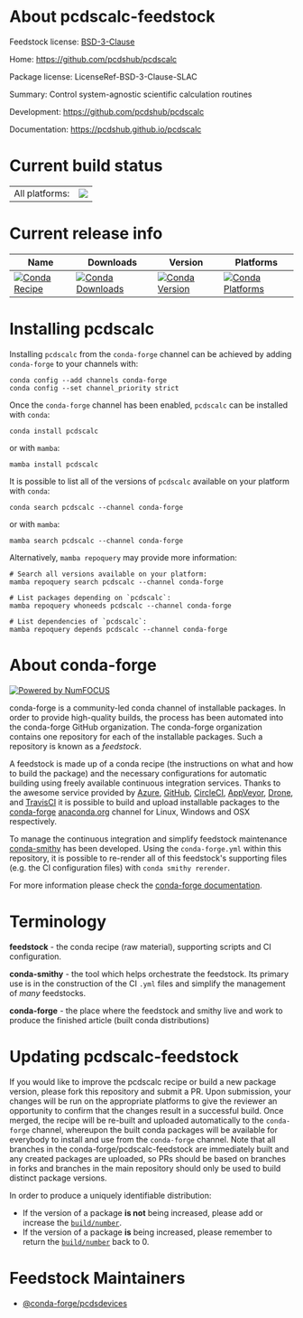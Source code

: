 About pcdscalc-feedstock
========================

Feedstock license: [BSD-3-Clause](https://github.com/conda-forge/pcdscalc-feedstock/blob/main/LICENSE.txt)

Home: https://github.com/pcdshub/pcdscalc

Package license: LicenseRef-BSD-3-Clause-SLAC

Summary: Control system-agnostic scientific calculation routines

Development: https://github.com/pcdshub/pcdscalc

Documentation: https://pcdshub.github.io/pcdscalc

Current build status
====================


<table><tr><td>All platforms:</td>
    <td>
      <a href="https://dev.azure.com/conda-forge/feedstock-builds/_build/latest?definitionId=10972&branchName=main">
        <img src="https://dev.azure.com/conda-forge/feedstock-builds/_apis/build/status/pcdscalc-feedstock?branchName=main">
      </a>
    </td>
  </tr>
</table>

Current release info
====================

| Name | Downloads | Version | Platforms |
| --- | --- | --- | --- |
| [![Conda Recipe](https://img.shields.io/badge/recipe-pcdscalc-green.svg)](https://anaconda.org/conda-forge/pcdscalc) | [![Conda Downloads](https://img.shields.io/conda/dn/conda-forge/pcdscalc.svg)](https://anaconda.org/conda-forge/pcdscalc) | [![Conda Version](https://img.shields.io/conda/vn/conda-forge/pcdscalc.svg)](https://anaconda.org/conda-forge/pcdscalc) | [![Conda Platforms](https://img.shields.io/conda/pn/conda-forge/pcdscalc.svg)](https://anaconda.org/conda-forge/pcdscalc) |

Installing pcdscalc
===================

Installing `pcdscalc` from the `conda-forge` channel can be achieved by adding `conda-forge` to your channels with:

```
conda config --add channels conda-forge
conda config --set channel_priority strict
```

Once the `conda-forge` channel has been enabled, `pcdscalc` can be installed with `conda`:

```
conda install pcdscalc
```

or with `mamba`:

```
mamba install pcdscalc
```

It is possible to list all of the versions of `pcdscalc` available on your platform with `conda`:

```
conda search pcdscalc --channel conda-forge
```

or with `mamba`:

```
mamba search pcdscalc --channel conda-forge
```

Alternatively, `mamba repoquery` may provide more information:

```
# Search all versions available on your platform:
mamba repoquery search pcdscalc --channel conda-forge

# List packages depending on `pcdscalc`:
mamba repoquery whoneeds pcdscalc --channel conda-forge

# List dependencies of `pcdscalc`:
mamba repoquery depends pcdscalc --channel conda-forge
```


About conda-forge
=================

[![Powered by
NumFOCUS](https://img.shields.io/badge/powered%20by-NumFOCUS-orange.svg?style=flat&colorA=E1523D&colorB=007D8A)](https://numfocus.org)

conda-forge is a community-led conda channel of installable packages.
In order to provide high-quality builds, the process has been automated into the
conda-forge GitHub organization. The conda-forge organization contains one repository
for each of the installable packages. Such a repository is known as a *feedstock*.

A feedstock is made up of a conda recipe (the instructions on what and how to build
the package) and the necessary configurations for automatic building using freely
available continuous integration services. Thanks to the awesome service provided by
[Azure](https://azure.microsoft.com/en-us/services/devops/), [GitHub](https://github.com/),
[CircleCI](https://circleci.com/), [AppVeyor](https://www.appveyor.com/),
[Drone](https://cloud.drone.io/welcome), and [TravisCI](https://travis-ci.com/)
it is possible to build and upload installable packages to the
[conda-forge](https://anaconda.org/conda-forge) [anaconda.org](https://anaconda.org/)
channel for Linux, Windows and OSX respectively.

To manage the continuous integration and simplify feedstock maintenance
[conda-smithy](https://github.com/conda-forge/conda-smithy) has been developed.
Using the ``conda-forge.yml`` within this repository, it is possible to re-render all of
this feedstock's supporting files (e.g. the CI configuration files) with ``conda smithy rerender``.

For more information please check the [conda-forge documentation](https://conda-forge.org/docs/).

Terminology
===========

**feedstock** - the conda recipe (raw material), supporting scripts and CI configuration.

**conda-smithy** - the tool which helps orchestrate the feedstock.
                   Its primary use is in the construction of the CI ``.yml`` files
                   and simplify the management of *many* feedstocks.

**conda-forge** - the place where the feedstock and smithy live and work to
                  produce the finished article (built conda distributions)


Updating pcdscalc-feedstock
===========================

If you would like to improve the pcdscalc recipe or build a new
package version, please fork this repository and submit a PR. Upon submission,
your changes will be run on the appropriate platforms to give the reviewer an
opportunity to confirm that the changes result in a successful build. Once
merged, the recipe will be re-built and uploaded automatically to the
`conda-forge` channel, whereupon the built conda packages will be available for
everybody to install and use from the `conda-forge` channel.
Note that all branches in the conda-forge/pcdscalc-feedstock are
immediately built and any created packages are uploaded, so PRs should be based
on branches in forks and branches in the main repository should only be used to
build distinct package versions.

In order to produce a uniquely identifiable distribution:
 * If the version of a package **is not** being increased, please add or increase
   the [``build/number``](https://docs.conda.io/projects/conda-build/en/latest/resources/define-metadata.html#build-number-and-string).
 * If the version of a package **is** being increased, please remember to return
   the [``build/number``](https://docs.conda.io/projects/conda-build/en/latest/resources/define-metadata.html#build-number-and-string)
   back to 0.

Feedstock Maintainers
=====================

* [@conda-forge/pcdsdevices](https://github.com/orgs/conda-forge/teams/pcdsdevices/)

